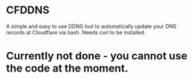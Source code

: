 # CFDDNS
A simple and easy to use DDNS tool to automatically update your DNS records at Cloudflare via bash. Needs curl to be installed.

# Currently not done - you cannot use the code at the moment.
